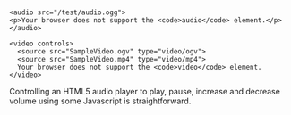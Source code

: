 # 

```
<audio src="/test/audio.ogg">
<p>Your browser does not support the <code>audio</code> element.</p>
</audio>
```



```
<video controls>
  <source src="SampleVideo.ogv" type="video/ogv">
  <source src="SampleVideo.mp4" type="video/mp4">
  Your browser does not support the <code>video</code> element.
</video>
```

Controlling an HTML5 audio player to play, pause, increase and decrease volume using some Javascript is straightforward.

